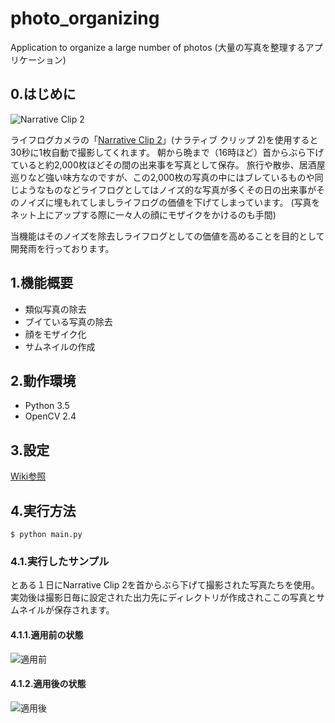 # photo_organizing
Application to organize a large number of photos
(大量の写真を整理するアプリケーション)

## 0.はじめに

![Narrative Clip 2](http://getnarrative.com/assets/images/box.png)

ライフログカメラの「[Narrative Clip 2](http://getnarrative.com/)」(ナラティブ クリップ 2)を使用すると30秒に1枚自動で撮影してくれます。
朝から晩まで（16時ほど）首からぶら下げていると約2,000枚ほどその間の出来事を写真として保存。
旅行や散歩、居酒屋巡りなど強い味方なのですが、この2,000枚の写真の中にはブレているものや同じようなものなどライフログとしてはノイズ的な写真が多くその日の出来事がそのノイズに埋もれてしましライフログの価値を下げてしまっています。 (写真をネット上にアップする際に一々人の顔にモザイクをかけるのも手間)

当機能はそのノイズを除去しライフログとしての価値を高めることを目的として開発雨を行っております。

## 1.機能概要

* 類似写真の除去
* ブイている写真の除去
* 顔をモザイク化
* サムネイルの作成

## 2.動作環境

* Python 3.5
* OpenCV 2.4

## 3.設定

[Wiki参照](https://github.com/maemori/photo_organizing/wiki)

## 4.実行方法

```
$ python main.py
```

### 4.1.実行したサンプル

とある１日にNarrative Clip 2を首からぶら下げて撮影された写真たちを使用。実効後は撮影日毎に設定された出力先にディレクトリが作成されここの写真とサムネイルが保存されます。

#### 4.1.1.適用前の状態

![適用前](https://github.com/maemori/photo_organizing/blob/master/test/thumbnail_before.png?raw=true)

#### 4.1.2.適用後の状態

![適用後](https://github.com/maemori/photo_organizing/blob/master/test/thumbnail_after.png?raw=true)

